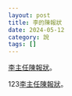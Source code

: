 ```yaml
---
layout: post
title: 李的陳報狀
date: 2024-05-12
category: 說
tags: []
---
```

<a href="https://doltegg.github.io/blog/works/article/xy.docx">李主任陳報狀</a>。

<!--more-->

123<a href="https://doltegg.github.io/blog/works/article/xy.docx">李主任陳報狀</a>。
